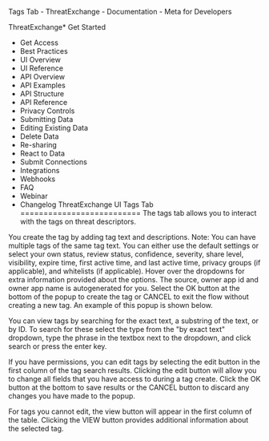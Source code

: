 Tags Tab - ThreatExchange - Documentation - Meta for Developers

ThreatExchange* Get Started
* Get Access
* Best Practices
* UI Overview
* UI Reference
* API Overview
* API Examples
* API Structure
* API Reference
* Privacy Controls
* Submitting Data
* Editing Existing Data
* Delete Data
* Re-sharing
* React to Data
* Submit Connections
* Integrations
* Webhooks
* FAQ
* Webinar
* Changelog
ThreatExchange UI Tags Tab
==========================
The tags tab allows you to interact with the tags on threat descriptors.

You create the tag by adding tag text and descriptions. Note: You can have multiple tags of the same tag text. You can either use the default settings or select your own status, review status, confidence, severity, share level, visibility, expire time, first active time, and last active time, privacy groups (if applicable), and whitelists (if applicable). Hover over the dropdowns for extra information provided about the options. The source, owner app id and owner app name is autogenerated for you. Select the OK button at the bottom of the popup to create the tag or CANCEL to exit the flow without creating a new tag. An example of this popup is shown below.

You can view tags by searching for the exact text, a substring of the text, or by ID. To search for these select the type from the "by exact text" dropdown, type the phrase in the textbox next to the dropdown, and click search or press the enter key.

If you have permissions, you can edit tags by selecting the edit button in the first column of the tag search results. Clicking the edit button will allow you to change all fields that you have access to during a tag create. Click the OK button at the bottom to save results or the CANCEL button to discard any changes you have made to the popup.

For tags you cannot edit, the view button will appear in the first column of the table. Clicking the VIEW button provides additional information about the selected tag.